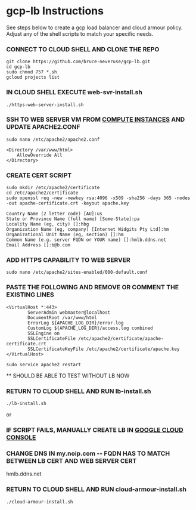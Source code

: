 # gcp-lb Instructions
See steps below to create a gcp load balancer and cloud armour policy.  Adjust any of the shell scripts to match your specific needs.

### CONNECT TO CLOUD SHELL AND CLONE THE REPO
```
git clone https://github.com/bruce-neveruse/gcp-lb.git
cd gcp-lb
sudo chmod 757 *.sh
gcloud projects list

```

### IN CLOUD SHELL EXECUTE web-svr-install.sh
```
./https-web-server-install.sh
```

###  SSH TO WEB SERVER VM FROM [COMPUTE INSTANCES](https://console.cloud.google.com/compute/instances?:target="_blank") AND UPDATE APACHE2.CONF
```
sudo nano /etc/apache2/apache2.conf
```
```
<Directory /var/www/html>
	AllowOverride All
</Directory>
```

### CREATE CERT SCRIPT
```
sudo mkdir /etc/apache2/certificate
cd /etc/apache2/certificate
sudo openssl req -new -newkey rsa:4096 -x509 -sha256 -days 365 -nodes -out apache-certificate.crt -keyout apache.key
```
	Country Name (2 letter code) [AU]:us
	State or Province Name (full name) [Some-State]:pa
	Locality Name (eg, city) []:hbg
	Organization Name (eg, company) [Internet Widgits Pty Ltd]:hm
	Organizational Unit Name (eg, section) []:hm
	Common Name (e.g. server FQDN or YOUR name) []:hmlb.ddns.net
	Email Address []:b@b.com
	
### ADD HTTPS CAPABILITY TO WEB SERVER
```
sudo nano /etc/apache2/sites-enabled/000-default.conf
```
### PASTE THE FOLLOWING AND REMOVE OR COMMENT THE EXISTING LINES
```
<VirtualHost *:443>
        ServerAdmin webmaster@localhost
        DocumentRoot /var/www/html
        ErrorLog ${APACHE_LOG_DIR}/error.log
        CustomLog ${APACHE_LOG_DIR}/access.log combined
        SSLEngine on
        SSLCertificateFile /etc/apache2/certificate/apache-certificate.crt
        SSLCertificateKeyFile /etc/apache2/certificate/apache.key
</VirtualHost>
```
```
sudo service apache2 restart
```
** SHOULD BE ABLE TO TEST WITHOUT LB NOW 

### RETURN TO CLOUD SHELL AND RUN lb-install.sh

```
./lb-install.sh
```
or

### IF SCRIPT FAILS, MANUALLY CREATE LB IN [GOOGLE CLOUD CONSOLE](https://console.cloud.google.com/net-services/loadbalancing/add/https?:target="_blank")

### CHANGE DNS IN my.noip.com  -- FQDN HAS TO MATCH BETWEEN LB CERT AND WEB SERVER CERT
hmlb.ddns.net

### RETURN TO CLOUD SHELL AND RUN cloud-armour-install.sh
```
./cloud-armour-install.sh
```



